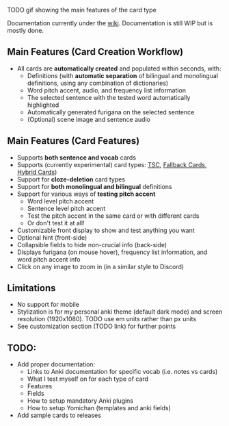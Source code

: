 
TODO gif showing the main features of the card type

Documentation currently under the [wiki](https://github.com/Aquafina-water-bottle/jp-mining-note/wiki).
Documentation is still WIP but is mostly done.

## Main Features (Card Creation Workflow)
* All cards are **automatically created** and populated within seconds, with:
   * Definitions (with **automatic separation** of bilingual and monolingual definitions, using any combination of dictionaries)
   * Word pitch accent, audio, and frequency list information
   * The selected sentence with the tested word automatically highlighted
   * Automatically generated furigana on the selected sentence
   * (Optional) scene image and sentence audio

## Main Features (Card Features)
* Supports **both sentence and vocab** cards
* Supports (currently experimental) card types:
  [TSC](https://tatsumoto.neocities.org/blog/discussing-various-card-templates.html#targeted-sentence-cards-or-mpvacious-cards),
  [Fallback Cards](https://tatsumoto.neocities.org/blog/discussing-various-card-templates.html#fallback-cards),
  [Hybrid Cards](https://github.com/Aquafina-water-bottle/jp-mining-note/wiki/Experimental#hybrid-vocab-card))
* Support for **cloze-deletion** card types
* Support for **both monolingual and bilingual** definitions
* Support for various ways of **testing pitch accent**
   * Word level pitch accent
   * Sentence level pitch accent
   * Test the pitch accent in the same card or with different cards
   * Or don't test it at all!
* Customizable front display to show and test anything you want
* Optional hint (front-side)
* Collapsible fields to hide non-crucial info (back-side)
* Displays furigana (on mouse hover), frequency list information, and word pitch accent info
* Click on any image to zoom in (in a similar style to Discord)

## Limitations
* No support for mobile
* Stylization is for my personal anki theme (default dark mode) and screen resolution (1920x1080). TODO use em units rather than px units
* See customization section (TODO link) for further points


## TODO:
* Add proper documentation:
  * Links to Anki documentation for specific vocab (i.e. notes vs cards)
  * What I test myself on for each type of card
  * Features
  * Fields
  * How to setup mandatory Anki plugins
  * How to setup Yomichan (templates and anki fields)
* Add sample cards to releases



